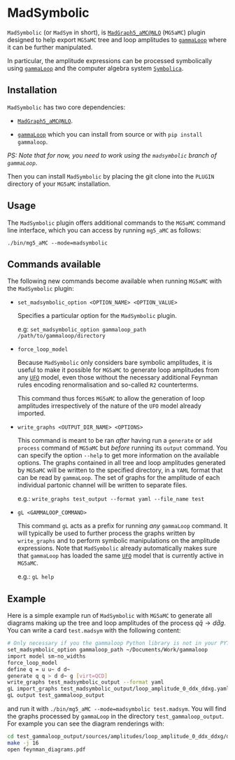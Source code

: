 # MadSymbolic
`MadSymbolic` (or `MadSym` in short), is [`MadGraph5_aMC@NLO`](https://launchpad.net/mg5amcnlo) (`MG5aMC`) plugin designed to help export `MG5aMC` tree and loop amplitudes to [`gammaLoop`](https://github.com/alphal00p/gammaloop) where it can be further manipulated.

In particular, the amplitude expressions can be processed symbolically using [`gammaLoop`](https://github.com/alphal00p/gammaloop) and the computer algebra system [`Symbolica`](https://symbolica.io/).

## Installation

`MadSymbolic` has two core dependencies:

* [`MadGraph5_aMC@NLO`](https://launchpad.net/mg5amcnlo).

* [`gammaLoop`](https://github.com/alphal00p/gammaloop) which you can install from source or with `pip install gammaloop`. 

*PS: Note that for now, you need to work using the `madsymbolic` branch of `gammaLoop`*.

Then you can install `MadSymbolic` by placing the git clone into the `PLUGIN` directory of your `MG5aMC` installation.

## Usage

The `MadSymbolic` plugin offers additional commands to the `MG5aMC` command line interface, which you can access by running `mg5_aMC` as follows:

```
./bin/mg5_aMC --mode=madsymbolic
```

## Commands available

The following new commands become available when running `MG5aMC` with the `MadSymbolic` plugin:

* `set_madsymbolic_option <OPTION_NAME> <OPTION_VALUE>`

    Specifies a particular option for the `MadSymbolic` plugin.
    
    e.g: `set_madsymbolic_option gammaloop_path /path/to/gammaloop/directory`

* `force_loop_model`

    Because `MadSymbolic` only considers bare symbolic amplitudes, it is useful to make it possible for `MG5aMC` to generate loop amplitudes from any [`UFO`](https://arxiv.org/abs/2304.09883) model, even those without the necessary additional Feynman rules encoding renormalisation and so-called `R2` counterterms. 
    
    This command thus forces `MG5aMC` to allow the generation of loop amplitudes irrespectively of the nature of the `UFO` model already imported.

* `write_graphs <OUTPUT_DIR_NAME> <OPTIONS>`

    This command is meant to be ran *after* having run a `generate` or `add process` command of `MG5aMC` but *before* running its `output` command. You can specify the option `--help` to get more information on the available options.
    The graphs contained in all tree and loop amplitudes generated by `MG5aMC` will be written to the specified directory, in a `YAML` format that can be read by `gammaLoop`. The set of graphs for the amplitude of each individual partonic channel will be written to separate files.

    e.g.: `write_graphs test_output --format yaml --file_name test`

* `gL <GAMMALOOP_COMMAND>`

    This command `gL` acts as a prefix for running *any* `gammaLoop` command. It will typically be used to further process the graphs written by `write_graphs` and to perform symbolic manipulations on the amplitude expressions.
    Note that `MadSymbolic` already automatically makes sure that `gammaLoop` has loaded the same [`UFO`](https://arxiv.org/abs/2304.09883) model that is currently active in `MG5aMC`.

    e.g.: `gL help`

## Example

Here is a simple example run of `MadSymbolic` with `MG5aMC` to generate all diagrams making up the tree and loop amplitudes of the process $q \bar{q} \to d \bar{d}g$. You can write a card `test.madsym` with the following content:

```bash
# Only necessary if you the gammaloop Python library is not in your PYTHONPATH
set_madsymbolic_option gammaloop_path ~/Documents/Work/gammaloop
import model sm-no_widths
force_loop_model
define q = u u~ d d~
generate q q > d d~ g [virt=QCD]
write_graphs test_madsymbolic_output --format yaml
gL import_graphs test_madsymbolic_output/loop_amplitude_0_ddx_ddxg.yaml --format yaml
gL output test_gammaloop_output
```

and run it with `./bin/mg5_aMC --mode=madsymbolic test.madsym`.
You will find the graphs processed by `gammaLoop` in the directory `test_gammaloop_output`.
For example you can see the diagram renderings with:

```bash
cd test_gammaloop_output/sources/amplitudes/loop_amplitude_0_ddx_ddxg/drawings
make -j 16
open feynman_diagrams.pdf
```